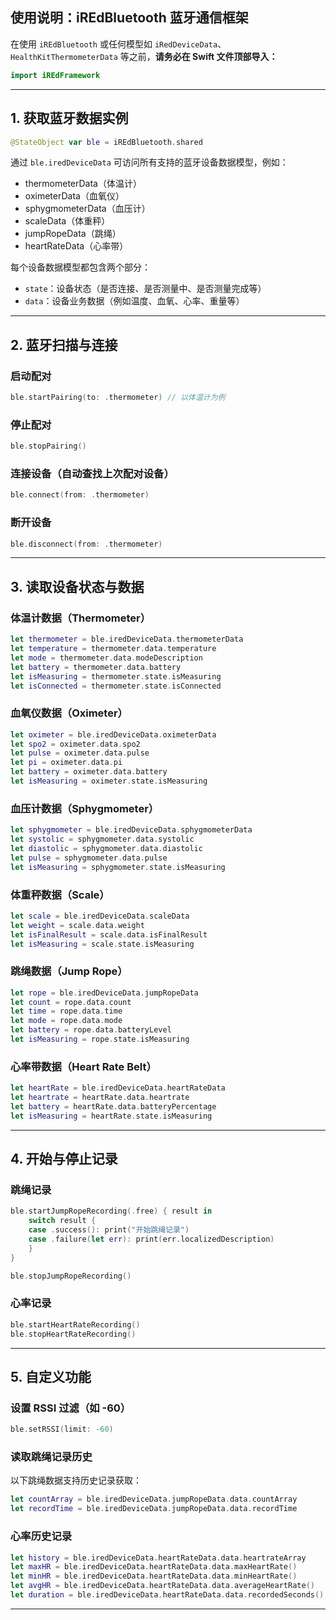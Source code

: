## 使用说明：iREdBluetooth 蓝牙通信框架

在使用 `iREdBluetooth` 或任何模型如 `iRedDeviceData`、`HealthKitThermometerData` 等之前，**请务必在 Swift 文件顶部导入：**

```swift
import iREdFramework
```

------

## 1. 获取蓝牙数据实例

```swift
@StateObject var ble = iREdBluetooth.shared
```

通过 `ble.iredDeviceData` 可访问所有支持的蓝牙设备数据模型，例如：

- thermometerData（体温计）
- oximeterData（血氧仪）
- sphygmometerData（血压计）
- scaleData（体重秤）
- jumpRopeData（跳绳）
- heartRateData（心率带）

每个设备数据模型都包含两个部分：

- `state`：设备状态（是否连接、是否测量中、是否测量完成等）
- `data`：设备业务数据（例如温度、血氧、心率、重量等）

------

## 2. 蓝牙扫描与连接

### 启动配对

```swift
ble.startPairing(to: .thermometer) // 以体温计为例
```

### 停止配对

```swift
ble.stopPairing()
```

### 连接设备（自动查找上次配对设备）

```swift
ble.connect(from: .thermometer)
```

### 断开设备

```swift
ble.disconnect(from: .thermometer)
```

------

## 3. 读取设备状态与数据

### 体温计数据（Thermometer）

```swift
let thermometer = ble.iredDeviceData.thermometerData
let temperature = thermometer.data.temperature
let mode = thermometer.data.modeDescription
let battery = thermometer.data.battery
let isMeasuring = thermometer.state.isMeasuring
let isConnected = thermometer.state.isConnected
```

### 血氧仪数据（Oximeter）

```swift
let oximeter = ble.iredDeviceData.oximeterData
let spo2 = oximeter.data.spo2
let pulse = oximeter.data.pulse
let pi = oximeter.data.pi
let battery = oximeter.data.battery
let isMeasuring = oximeter.state.isMeasuring
```

### 血压计数据（Sphygmometer）

```swift
let sphygmometer = ble.iredDeviceData.sphygmometerData
let systolic = sphygmometer.data.systolic
let diastolic = sphygmometer.data.diastolic
let pulse = sphygmometer.data.pulse
let isMeasuring = sphygmometer.state.isMeasuring
```

### 体重秤数据（Scale）

```swift
let scale = ble.iredDeviceData.scaleData
let weight = scale.data.weight
let isFinalResult = scale.data.isFinalResult
let isMeasuring = scale.state.isMeasuring
```

### 跳绳数据（Jump Rope）

```swift
let rope = ble.iredDeviceData.jumpRopeData
let count = rope.data.count
let time = rope.data.time
let mode = rope.data.mode
let battery = rope.data.batteryLevel
let isMeasuring = rope.state.isMeasuring
```

### 心率带数据（Heart Rate Belt）

```swift
let heartRate = ble.iredDeviceData.heartRateData
let heartrate = heartRate.data.heartrate
let battery = heartRate.data.batteryPercentage
let isMeasuring = heartRate.state.isMeasuring
```

------

## 4. 开始与停止记录

### 跳绳记录

```swift
ble.startJumpRopeRecording(.free) { result in
    switch result {
    case .success(): print("开始跳绳记录")
    case .failure(let err): print(err.localizedDescription)
    }
}

ble.stopJumpRopeRecording()
```

### 心率记录

```swift
ble.startHeartRateRecording()
ble.stopHeartRateRecording()
```

------

## 5. 自定义功能

### 设置 RSSI 过滤（如 -60）

```swift
ble.setRSSI(limit: -60)
```

### 读取跳绳记录历史

以下跳绳数据支持历史记录获取：

```swift
let countArray = ble.iredDeviceData.jumpRopeData.data.countArray
let recordTime = ble.iredDeviceData.jumpRopeData.data.recordTime
```

### 心率历史记录

```swift
let history = ble.iredDeviceData.heartRateData.data.heartrateArray
let maxHR = ble.iredDeviceData.heartRateData.data.maxHeartRate()
let minHR = ble.iredDeviceData.heartRateData.data.minHeartRate()
let avgHR = ble.iredDeviceData.heartRateData.data.averageHeartRate()
let duration = ble.iredDeviceData.heartRateData.data.recordedSeconds()
```

------

